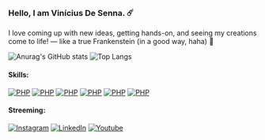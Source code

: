 ### Hello, I am Vinícius De Senna. ☄️
I love coming up with new ideas, getting hands-on, and seeing my creations come to life! — like a true Frankenstein (in a good way, haha) 💙

![Anurag's GitHub stats](https://github-readme-stats.vercel.app/api?username=IceBlueBird&show_icons=true&theme=tokyonight)
![Top Langs](https://github-readme-stats.vercel.app/api/top-langs/?username=IceBlueBird&layout=compact&theme=tokyonight)

#### Skills:
[![PHP](https://img.shields.io/badge/PHP-777BB4?style=for-the-badge&logo=php&logoColor=white)]()
[![PHP](https://img.shields.io/badge/Sass-CC6699?style=for-the-badge&logo=sass&logoColor=white)]()
[![PHP](https://img.shields.io/badge/Bootstrap-563D7C?style=for-the-badge&logo=bootstrap&logoColor=white)]()
[![PHP](https://img.shields.io/badge/jQuery-0769AD?style=for-the-badge&logo=jquery&logoColor=white)]()
[![PHP](https://img.shields.io/badge/Laravel-FF2D20?style=for-the-badge&logo=laravel&logoColor=white)]()
[![PHP](https://img.shields.io/badge/MySQL-005C84?style=for-the-badge&logo=mysql&logoColor=white)]()


#### Streeming:
[![Instagram](https://img.shields.io/badge/Instagram-E4405F?style=for-the-badge&logo=instagram&logoColor=white)](https://www.instagram.com/senna.tt?igsh=MTZwdXp1bXhxMHBwbg==)
[![LinkedIn](https://img.shields.io/badge/LinkedIn-0077B5?style=for-the-badge&logo=linkedin&logoColor=white)](https://www.linkedin.com/in/vin%C3%ADcius-de-senna/)
[![Youtube](https://img.shields.io/badge/YouTube-FF0000?style=for-the-badge&logo=youtube&logoColor=white)]()

